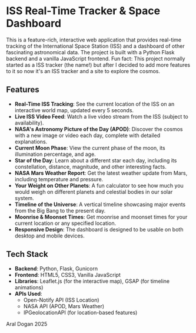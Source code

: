 # ISS Real-Time Tracker & Space Dashboard

This is a feature-rich, interactive web application that provides real-time tracking of the International Space Station (ISS) and a dashboard of other fascinating astronomical data. The project is built with a Python Flask backend and a vanilla JavaScript frontend.
Fun fact: This project normally started as a ISS tracker (the name!) but after I decided to add more features to it so now it's an ISS tracker and a site to explore the cosmos.

## Features

- **Real-Time ISS Tracking**: See the current location of the ISS on an interactive world map, updated every 5 seconds.
- **Live ISS Video Feed**: Watch a live video stream from the ISS (subject to availability).
- **NASA's Astronomy Picture of the Day (APOD)**: Discover the cosmos with a new image or video each day, complete with detailed explanations.
- **Current Moon Phase**: View the current phase of the moon, its illumination percentage, and age.
- **Star of the Day**: Learn about a different star each day, including its constellation, distance, magnitude, and other interesting facts.
- **NASA Mars Weather Report**: Get the latest weather update from Mars, including temperature and pressure.
- **Your Weight on Other Planets**: A fun calculator to see how much you would weigh on different planets and celestial bodies in our solar system.
- **Timeline of the Universe**: A vertical timeline showcasing major events from the Big Bang to the present day.
- **Moonrise & Moonset Times**: Get moonrise and moonset times for your current location or any specified location.
- **Responsive Design**: The dashboard is designed to be usable on both desktop and mobile devices.

## Tech Stack

- **Backend**: Python, Flask, Gunicorn
- **Frontend**: HTML5, CSS3, Vanilla JavaScript
- **Libraries**: Leaflet.js (for the interactive map), GSAP (for timeline animations)
- **APIs Used**:
    - Open-Notify API (ISS Location)
    - NASA API (APOD, Mars Weather)
    - IPGeolocationAPI (for location-based features)
 
Aral Dogan 2025
